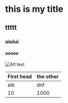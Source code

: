 #  this is my title
## ttttt
### uiuiui
#### ooooo
![Alt text](https://github.com/shiep18/EIS2020/raw/master/markdowncheatsheet.JPG)

|First head | the other |
| --------  | -------   |
| atk       | dnf       |
| 10        | 1000      |

